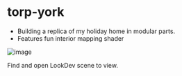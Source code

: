 # torp-york
 
- Building a replica of my holiday home in modular parts. 
- Features fun interior mapping shader

![image](https://github.com/snorulf/torp-york/assets/3111080/71cd4c78-d16e-4dce-af81-bcd7eb833996)

Find and open LookDev scene to view.
